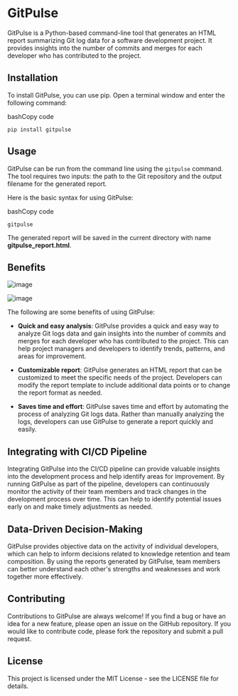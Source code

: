 GitPulse
========

GitPulse is a Python-based command-line tool that generates an HTML report summarizing Git log data for a software development project. It provides insights into the number of commits and merges for each developer who has contributed to the project.

Installation
------------

To install GitPulse, you can use pip. Open a terminal window and enter the following command:

bashCopy code

`pip install gitpulse`

Usage
-----

GitPulse can be run from the command line using the `gitpulse` command. The tool requires two inputs: the path to the Git repository and the output filename for the generated report.

Here is the basic syntax for using GitPulse:

bashCopy code

`gitpulse `

The generated report will be saved in the current directory with name **gitpulse_report.html**.

Benefits
--------
![image](https://user-images.githubusercontent.com/82222256/232167548-b4767c2e-737b-42cb-b66b-aad78ad29602.png)

![image](https://user-images.githubusercontent.com/82222256/232167592-62605251-8ec7-4f9e-a396-2c35beb83d71.png)

The following are some benefits of using GitPulse:

*   **Quick and easy analysis**: GitPulse provides a quick and easy way to analyze Git logs data and gain insights into the number of commits and merges for each developer who has contributed to the project. This can help project managers and developers to identify trends, patterns, and areas for improvement.
    
*   **Customizable report**: GitPulse generates an HTML report that can be customized to meet the specific needs of the project. Developers can modify the report template to include additional data points or to change the report format as needed.
    
*   **Saves time and effort**: GitPulse saves time and effort by automating the process of analyzing Git logs data. Rather than manually analyzing the logs, developers can use GitPulse to generate a report quickly and easily.
    

Integrating with CI/CD Pipeline
-------------------------------

Integrating GitPulse into the CI/CD pipeline can provide valuable insights into the development process and help identify areas for improvement. By running GitPulse as part of the pipeline, developers can continuously monitor the activity of their team members and track changes in the development process over time. This can help to identify potential issues early on and make timely adjustments as needed.

Data-Driven Decision-Making
---------------------------

GitPulse provides objective data on the activity of individual developers, which can help to inform decisions related to knowledge retention and team composition. By using the reports generated by GitPulse, team members can better understand each other's strengths and weaknesses and work together more effectively.

Contributing
------------

Contributions to GitPulse are always welcome! If you find a bug or have an idea for a new feature, please open an issue on the GitHub repository. If you would like to contribute code, please fork the repository and submit a pull request.

License
-------

This project is licensed under the MIT License - see the LICENSE file for details.

